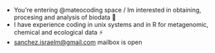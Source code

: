 - You're entering @mateocoding space /
 Im interested in obtaining, procesing and analysis of biodata 🌱
- I have experience coding in unix systems and in R for metagenomic, chemical and ecological data ⚡
- sanchez.israelm@gmail.com mailbox is open

<!---
mateocoding/mateocoding is a ✨ special ✨ repository because its `README.md` (this file) appears on your GitHub profile.
You can click the Preview link to take a look at your changes.
--->
